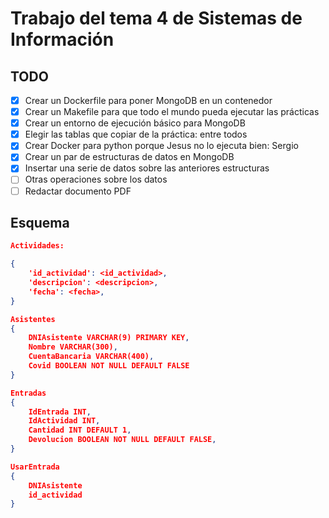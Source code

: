 # Trabajo del tema 4 de Sistemas de Información

## TODO

* [x] Crear un Dockerfile para poner MongoDB en un contenedor
* [x] Crear un Makefile para que todo el mundo pueda ejecutar las prácticas
* [x] Crear un entorno de ejecución básico para MongoDB
* [x] Elegir las tablas que copiar de la práctica: entre todos
* [x] Crear Docker para python porque Jesus no lo ejecuta bien: Sergio
* [x] Crear un par de estructuras de datos en MongoDB
* [x] Insertar una serie de datos sobre las anteriores estructuras
* [ ] Otras operaciones sobre los datos
* [ ] Redactar documento PDF

## Esquema

~~~json
Actividades:

{
    'id_actividad': <id_actividad>,
    'descripcion': <descripcion>,
    'fecha': <fecha>,
}

Asistentes
{
    DNIAsistente VARCHAR(9) PRIMARY KEY,
    Nombre VARCHAR(300),
    CuentaBancaria VARCHAR(400),
    Covid BOOLEAN NOT NULL DEFAULT FALSE
}

Entradas
{
    IdEntrada INT,
    IdActividad INT,
    Cantidad INT DEFAULT 1,
    Devolucion BOOLEAN NOT NULL DEFAULT FALSE,
}

UsarEntrada
{
    DNIAsistente
    id_actividad
}
~~~
